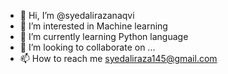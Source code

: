 - 👋 Hi, I’m @syedalirazanaqvi
- 👀 I’m interested in Machine learning
- 🌱 I’m currently learning Python language
- 💞️ I’m looking to collaborate on ...
- 📫 How to reach me syedaliraza145@gmail.com

<!---
syedalirazanaqvi/syedalirazanaqvi is a ✨ special ✨ repository because its `README.md` (this file) appears on your GitHub profile.
You can click the Preview link to take a look at your changes.
--->
